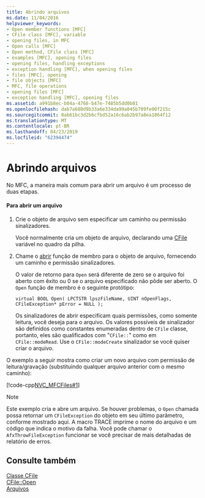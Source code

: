 ```yaml
---
title: Abrindo arquivos
ms.date: 11/04/2016
helpviewer_keywords:
- Open member functions [MFC]
- CFile class [MFC], variable
- opening files, in MFC
- Open calls [MFC]
- Open method, CFile class [MFC]
- examples [MFC], opening files
- opening files, handling exceptions
- exception handling [MFC], when opening files
- files [MFC], opening
- file objects [MFC]
- MFC, file operations
- opening files [MFC]
- exception handling [MFC], opening files
ms.assetid: a991b8ec-b04a-4766-b47e-7485b5dd0b01
ms.openlocfilehash: dab7a680d9b33a6e334da99a045b709fe00f215c
ms.sourcegitcommit: 0ab61bc3d2b6cfbd52a16c6ab2b97a8ea1864f12
ms.translationtype: MT
ms.contentlocale: pt-BR
ms.lasthandoff: 04/23/2019
ms.locfileid: "62394474"
---
```

# <a name="opening-files"></a>Abrindo arquivos

No MFC, a maneira mais comum para abrir um arquivo é um processo de duas etapas.

#### <a name="to-open-a-file"></a>Para abrir um arquivo

1. Crie o objeto de arquivo sem especificar um caminho ou permissão sinalizadores.

   Você normalmente cria um objeto de arquivo, declarando uma [CFile](../mfc/reference/cfile-class.md) variável no quadro da pilha.

1. Chame o [abrir](../mfc/reference/cfile-class.md#open) função de membro para o objeto de arquivo, fornecendo um caminho e permissão sinalizadores.

   O valor de retorno para `Open` será diferente de zero se o arquivo foi aberto com êxito ou 0 se o arquivo especificado não pôde ser aberto. O `Open` função de membro é o seguinte protótipo:

   `virtual BOOL Open( LPCTSTR lpszFileName, UINT nOpenFlags, CFileException* pError = NULL );`

   Os sinalizadores de abrir especificam quais permissões, como somente leitura, você deseja para o arquivo. Os valores possíveis de sinalizador são definidos como constantes enumeradas dentro de `CFile` classe, portanto, eles são qualificados com "`CFile::`" como em `CFile::modeRead`. Use o `CFile::modeCreate` sinalizador se você quiser criar o arquivo.

O exemplo a seguir mostra como criar um novo arquivo com permissão de leitura/gravação (substituindo qualquer arquivo anterior com o mesmo caminho):

[!code-cpp[NVC_MFCFiles#1](../atl-mfc-shared/reference/codesnippet/cpp/opening-files_1.cpp)]

> [!NOTE]
>  Este exemplo cria e abre um arquivo. Se houver problemas, o `Open` chamada possa retornar um `CFileException` do objeto em seu último parâmetro, conforme mostrado aqui. A macro TRACE imprime o nome do arquivo e um código que indica o motivo da falha. Você pode chamar o `AfxThrowFileException` funcionar se você precisar de mais detalhadas de relatório de erros.

## <a name="see-also"></a>Consulte também

[Classe CFile](../mfc/reference/cfile-class.md)<br/>
[CFile::Open](../mfc/reference/cfile-class.md#open)<br/>
[Arquivos](../mfc/files-in-mfc.md)
